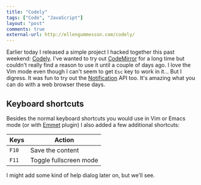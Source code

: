 ```yaml
---
title: "Codely"
tags: ["Code", "JavaScript"]
layout: "post"
comments: true
external-url: http://ellengummesson.com/codely/
---
```


Earlier today I released a simple project I hacked together this past weekend: [Codely](https://github.com/gummesson/codely). I've wanted to try out [CodeMirror](http://codemirror.net/) for a long time but couldn't really find a reason to use it until a couple of days ago. I love the Vim mode even though I can't seem to get `Esc` key to work in it... But I digress. It was fun to try out the [Notification](http://www.w3.org/TR/2013/WD-notifications-20130912/) API too. It's amazing what you can do with a web browser these days.

## Keyboard shortcuts

Besides the normal keyboard shortcuts you would use in Vim or Emacs mode (or with [Emmet](https://github.com/emmetio/codemirror) plugin) I also added a few additional shortcuts:

| Keys  | Action                 |
|-------|------------------------|
| `F10` | Save the content       |
| `F11` | Toggle fullscreen mode |

I might add some kind of help dialog later on, but we'll see.
